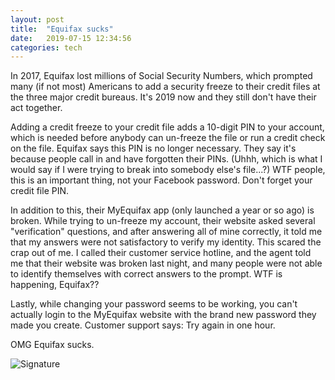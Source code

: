 ```yaml
---
layout: post
title:  "Equifax sucks"
date:   2019-07-15 12:34:56
categories: tech
---
```


In 2017, Equifax lost millions of Social Security Numbers, which prompted many (if not most) Americans to add a security freeze to their credit files at the three major credit bureaus. It's 2019 now and they still don't have their act together.  

Adding a credit freeze to your credit file adds a 10-digit PIN to your account, which is needed before anybody can un-freeze the file or run a credit check on the file. Equifax says this PIN is no longer necessary. They say it's because people call in and have forgotten their PINs. (Uhhh, which is what I would say if I were trying to break into somebody else's file...?) WTF people, this is an important thing, not your Facebook password. Don't forget your credit file PIN.  

In addition to this, their MyEquifax app (only launched a year or so ago) is broken. While trying to un-freeze my account, their website asked several "verification" questions, and after answering all of mine correctly, it told me that my answers were not satisfactory to verify my identity. This scared the crap out of me.  I called their customer service hotline, and the agent told me that their website was broken last night, and many people were not able to identify themselves with correct answers to the prompt. WTF is happening, Equifax??  

Lastly, while changing your password seems to be working, you can't actually login to the MyEquifax website with the brand new password they made you create. Customer support says: Try again in one hour.  

OMG Equifax sucks.  


![Signature]({{site.url}}/assets/clear_whale.png)  
